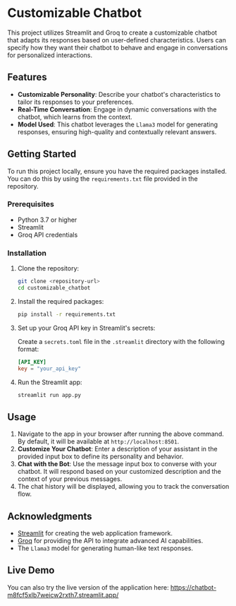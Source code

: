# Customizable Chatbot

This project utilizes Streamlit and Groq to create a customizable chatbot that adapts its responses based on user-defined characteristics. Users can specify how they want their chatbot to behave and engage in conversations for personalized interactions.

## Features

- **Customizable Personality**: Describe your chatbot's characteristics to tailor its responses to your preferences.
- **Real-Time Conversation**: Engage in dynamic conversations with the chatbot, which learns from the context.
- **Model Used**: This chatbot leverages the `Llama3` model for generating responses, ensuring high-quality and contextually relevant answers.

## Getting Started

To run this project locally, ensure you have the required packages installed. You can do this by using the `requirements.txt` file provided in the repository.

### Prerequisites

- Python 3.7 or higher
- Streamlit
- Groq API credentials

### Installation

1. Clone the repository:
   ```bash
   git clone <repository-url>
   cd customizable_chatbot
   ```

2. Install the required packages:
   ```bash
   pip install -r requirements.txt
   ```

3. Set up your Groq API key in Streamlit's secrets:

   Create a `secrets.toml` file in the `.streamlit` directory with the following format:

   ```toml
   [API_KEY]
   key = "your_api_key"
   ```

4. Run the Streamlit app:
   ```bash
   streamlit run app.py
   ```

## Usage

1. Navigate to the app in your browser after running the above command. By default, it will be available at `http://localhost:8501`.
2. **Customize Your Chatbot**: Enter a description of your assistant in the provided input box to define its personality and behavior.
3. **Chat with the Bot**: Use the message input box to converse with your chatbot. It will respond based on your customized description and the context of your previous messages.
4. The chat history will be displayed, allowing you to track the conversation flow.

## Acknowledgments

- [Streamlit](https://streamlit.io/) for creating the web application framework.
- [Groq](https://groq.com/) for providing the API to integrate advanced AI capabilities.
- The `Llama3` model for generating human-like text responses.

## Live Demo

You can also try the live version of the application here: https://chatbot-m8fcf5xlb7weicw2rxth7.streamlit.app/


